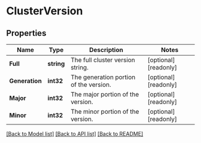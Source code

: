# ClusterVersion

## Properties

Name | Type | Description | Notes
------------ | ------------- | ------------- | -------------
**Full** | **string** | The full cluster version string. | [optional] [readonly] 
**Generation** | **int32** | The generation portion of the version. | [optional] [readonly] 
**Major** | **int32** | The major portion of the version. | [optional] [readonly] 
**Minor** | **int32** | The minor portion of the version. | [optional] [readonly] 

[[Back to Model list]](../README.md#documentation-for-models) [[Back to API list]](../README.md#documentation-for-api-endpoints) [[Back to README]](../README.md)


